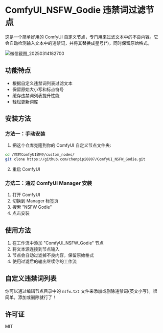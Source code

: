 # ComfyUI_NSFW_Godie 违禁词过滤节点

这是一个简单好用的 ComfyUI 自定义节点，专门用来过滤文本中的不良内容。它会自动检测输入文本中的违禁词，并将其替换成星号(*)，同时保留原始格式。

![微信截图_20250314182700](https://github.com/user-attachments/assets/e0c45cb2-4675-48fe-bc60-15d15c127c7d)

## 功能特点

- 根据自定义违禁词列表过滤文本
- 保留原始大小写和标点符号
- 缓存违禁词列表提升性能
- 轻松更新词库

## 安装方法

### 方法一：手动安装

1. 把这个仓库克隆到你的 ComfyUI 自定义节点文件夹:
```bash
cd /你的ComfyUI路径/custom_nodes/
git clone https://github.com/chenpipi0807/ComfyUI_NSFW_Godie.git
```

2. 重启 ComfyUI

### 方法二：通过 ComfyUI Manager 安装

1. 打开 ComfyUI
2. 切换到 Manager 标签页
3. 搜索 "NSFW Godie"
4. 点击安装

## 使用方法

1. 在工作流中添加 "ComfyUI_NSFW_Godie" 节点
2. 将文本源连接到节点输入
3. 节点会自动过滤掉不良内容，保留原始格式
4. 使用过滤后的输出继续你的工作流

## 自定义违禁词列表

你可以通过编辑节点目录中的 `nsfw.txt` 文件来添加或删除违禁词{英文小写}。很简单，添加或删除就行了！

## 许可证

MIT

